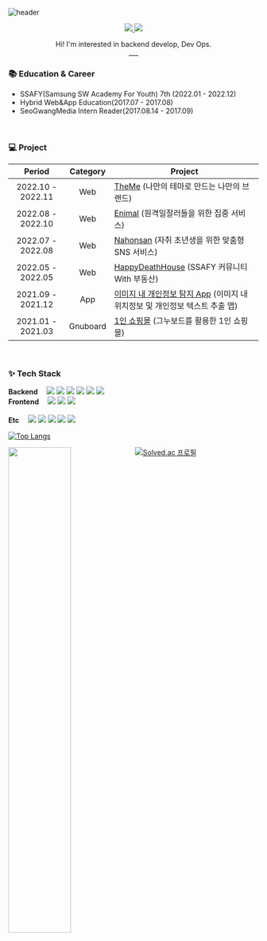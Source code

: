 ![header](https://capsule-render.vercel.app/api?type=Soft&color=FAF4B7&text=ChoiGang🐱‍💻&fontSize=50&fontColor=353535)

<p align="center">
  <a href="https://selective-spectrum-c0a.notion.site/Who-Am-I-9f81af71c25545328e54db3b2e207c90">
    <img src="https://img.shields.io/badge/PortFolio-CDF0EA?style=flat-square&logo=GitHub Sponsors&logoColor=black">
  </a>
  <a href="https://blog.naver.com/cg1735">
    <img src="https://img.shields.io/badge/Tech Blog-F6F5F5?style=flat-square&logo=Naver&logoColor=black">
  </a>
</p> 
<p align="center">
  Hi! I'm interested in backend develop, Dev Ops. <br />
  ___
</p>
 


### :books: Education & Career

- SSAFY(Samsung SW Academy For Youth) 7th (2022.01 - 2022.12)
- Hybrid Web&App Education(2017.07 - 2017.08)
- SeoGwangMedia Intern Reader(2017.08.14 - 2017.09)

<br />

### 💻 Project

|      Period       |       Category        | Project                                                      |
| :---------------: | :-------------------: | ------------------------------------------------------------ |
| 2022.10 - 2022.11 |          Web          | [TheMe](https://github.com/lion1735/Theme) (나만의 테마로 만드는 나만의 브랜드) |
| 2022.08 - 2022.10 |          Web          | [Enimal](https://github.com/lion1735/Enimal) (원격일잘러들을 위한 집중 서비스) |
| 2022.07 - 2022.08 |          Web          | [Nahonsan](https://github.com/lion1735/NaHonSan) (자취 초년생을 위한 맞춤형 SNS 서비스) |
| 2022.05 - 2022.05 |          Web          | [HappyDeathHouse](https://selective-spectrum-c0a.notion.site/HappyDeathHouse-37d43c74534c4a019c0cec39d289f373) (SSAFY 커뮤니티 With 부동산) |
| 2021.09 - 2021.12 |          App          | [이미지 내 개인정보 탐지 App](https://github.com/lion1735/Capstone2021) (이미지 내 위치정보 및 개인정보 텍스트 추출 앱) |
| 2021.01 - 2021.03 |       Gnuboard        | [1인 쇼핑몰](https://blog.naver.com/cg1735/222231431914) (그누보드를 활용한 1인 쇼핑몰)                                   |


<br />

### ✨ Tech Stack 


<p>
  <b>Backend　</b>
  <img src="https://img.shields.io/badge/Spring Boot-6DB33F?style=flat-square&logo=Spring Boot&logoColor=white">
  <img src="https://img.shields.io/badge/Java-BE7928?style=flat-square&logo=OpenJDK&logoColor=white">
  <img src="https://img.shields.io/badge/Python-3776AB?style=flat-square&logo=Python&logoColor=white">
  <img src="https://img.shields.io/badge/Django-092E20?style=flat-square&logo=Django&logoColor=white">
  <img src="https://img.shields.io/badge/MySQL-4479A1?style=flat-square&logo=MySQL&logoColor=white">
  <img src="https://img.shields.io/badge/MariaDB-003545?style=flat-square&logo=MariaDB&logoColor=white">
  <br />
  <b>Frontend　</b>
  <img src="https://img.shields.io/badge/HTML-E34F26?style=flat-square&logo=HTML5&logoColor=white">
  <img src="https://img.shields.io/badge/CSS-1572B6?style=flat-square&logo=CSS3&logoColor=white">
  <img src="https://img.shields.io/badge/Vue.js-4FC08D?style=flat-square&logo=Vue.js&logoColor=white"><br /><br />
  <b>Etc　</b>
  <img src="https://img.shields.io/badge/GitHub-181717?style=flat-square&logo=GitHub&logoColor=white">
  <img src="https://img.shields.io/badge/GitLab-FC6D26?style=flat-square&logo=GitLab&logoColor=white">
  <img src="https://img.shields.io/badge/Jira-0052CC?style=flat-square&logo=Jira&logoColor=white">
  <img src="https://img.shields.io/badge/NGINX-009639?style=flat-square&logo=NGINX&logoColor=white">
  <img src="https://img.shields.io/badge/R-276DC3?style=flat-square&logo=R&logoColor=white"><br />
</p>

[![Top Langs](https://github-readme-stats.vercel.app/api/top-langs/?username=lion1735&layout=compact&hide_border=true)](https://github.com/lion1735)

<a href="#">
  <img align="left" src="https://github-readme-stats.vercel.app/api?username=lion1735&show_icons=true&theme=vue&hide_border=true"  width=50%
  height=auto />
 

[![Solved.ac
프로필](http://mazassumnida.wtf/api/v2/generate_badge?boj=lion1735)](https://solved.ac/lion1735)


<!--

<img src="https://img.shields.io/badge/Android-3DDC84?style=flat-square&logo=Android&logoColor=white"/>
 <img src="https://media.giphy.com/media/hvRJCLFzcasrR4ia7z/giphy.gif" width="30px"> 
**lion1735/lion1735** is a ✨ _special_ ✨ repository because its `README.md` (this file) appears on your GitHub profile.

-->
